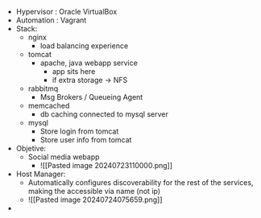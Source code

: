 - Hypervisor :  Oracle VirtualBox
- Automation : Vagrant
- Stack:
	- nginx
		- load balancing experience
	- tomcat
		- apache, java webapp service
			- app sits here
			- if extra storage -> NFS
	- rabbitmq
		- Msg Brokers / Queueing Agent
	- memcached
		- db caching connected to mysql server
	- mysql
		- Store login from tomcat
		- Store user info from tomcat
- Objetive:
	- Social media webapp
		- ![[Pasted image 20240723110000.png]]
- Host Manager:
	- Automatically configures discoverability for the rest of the services, making the accessible via name (not ip)
	-  ![[Pasted image 20240724075659.png]]
- 